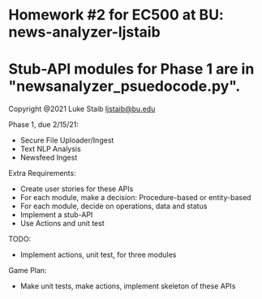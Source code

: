 # Homework #2 for EC500 at BU: news-analyzer-ljstaib

# Stub-API modules for Phase 1 are in "newsanalyzer_psuedocode.py".

Copyright @2021 
Luke Staib 
ljstaib@bu.edu

Phase 1, due 2/15/21:
  - Secure File Uploader/Ingest
  - Text NLP Analysis
  - Newsfeed Ingest

Extra Requirements:
  - Create user stories for these APIs
  - For each module, make a decision:  Procedure-based or entity-based
  - For each module, decide on operations, data and status
  - Implement a stub-API
  - Use Actions and unit test
  
TODO:
  - Implement actions, unit test, for three modules

Game Plan:
  - Make unit tests, make actions, implement skeleton of these APIs
